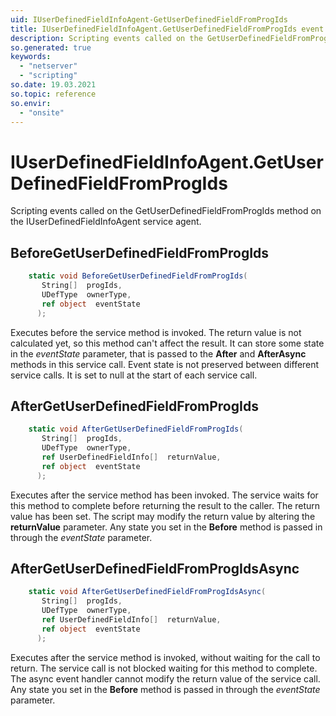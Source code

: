 ```yaml
---
uid: IUserDefinedFieldInfoAgent-GetUserDefinedFieldFromProgIds
title: IUserDefinedFieldInfoAgent.GetUserDefinedFieldFromProgIds event method
description: Scripting events called on the GetUserDefinedFieldFromProgIds method on the IUserDefinedFieldInfoAgent service agent.
so.generated: true
keywords:
  - "netserver"
  - "scripting"
so.date: 19.03.2021
so.topic: reference
so.envir:
  - "onsite"
---
```

# IUserDefinedFieldInfoAgent.GetUserDefinedFieldFromProgIds

Scripting events called on the <see cref='M:SuperOffice.CRM.Services.IUserDefinedFieldInfoAgent.GetUserDefinedFieldFromProgIds'>GetUserDefinedFieldFromProgIds</see> method on the <see cref='IUserDefinedFieldInfoAgent'>IUserDefinedFieldInfoAgent</see>  service agent.

## BeforeGetUserDefinedFieldFromProgIds
```cs
    static void BeforeGetUserDefinedFieldFromProgIds(
       String[]  progIds,
       UDefType  ownerType,
       ref object  eventState
      );
```
Executes before the service method is invoked.
The return value is not calculated yet, so this method can't affect the result.
It can store some state in the *eventState* parameter, that is passed to the **After** and **AfterAsync** methods in this service call.
Event state is not preserved between different service calls. It is set to null at the start of each service call.
## AfterGetUserDefinedFieldFromProgIds
```cs
    static void AfterGetUserDefinedFieldFromProgIds(
       String[]  progIds,
       UDefType  ownerType,
       ref UserDefinedFieldInfo[]  returnValue,
       ref object  eventState
      );
```
Executes after the service method has been invoked. The service waits for this method to complete before returning the result to the caller.
The return value has been set. The script may modify the return value by altering the **returnValue** parameter.
Any state you set in the **Before** method is passed in through the *eventState* parameter.
## AfterGetUserDefinedFieldFromProgIdsAsync
```cs
    static void AfterGetUserDefinedFieldFromProgIdsAsync(
       String[]  progIds,
       UDefType  ownerType,
       ref UserDefinedFieldInfo[]  returnValue,
       ref object  eventState
      );
```
Executes after the service method is invoked, without waiting for the call to return.
The service call is not blocked waiting for this method to complete.
The async event handler cannot modify the return value of the service call.
Any state you set in the **Before** method is passed in through the *eventState* parameter.

